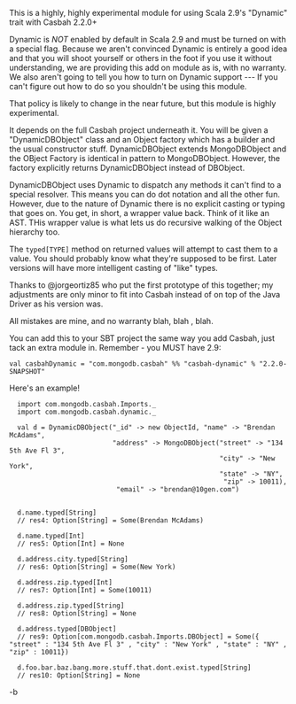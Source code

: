 This is a highly, highly experimental module for using Scala 2.9's "Dynamic" trait with Casbah 2.2.0+

Dynamic is *NOT* enabled by default in Scala 2.9 and must be turned on with a special flag.  Because we aren't convinced Dynamic is entirely a good idea and that you will shoot yourself or others in the foot if you use it without understanding, we are providing
this add on module as is, with no warranty.  We also aren't going to tell you how to turn on Dynamic support --- If you can't figure out how to do so you shouldn't be using this module.

That policy is likely to change in the near future, but this module is highly experimental.

It depends on the full Casbah project underneath it.  You will be given a "DynamicDBObject" class and an Object factory which has a builder and the usual constructor stuff.  DynamicDBObject extends MongoDBObject and the OBject Factory is identical in pattern to MongoDBObject.  However, the factory explicitly returns DynamicDBObject instead of DBObject.

DynamicDBObject uses Dynamic to dispatch any methods it can't find to a special resolver.  This means you can do dot notation and all the other fun.  However, due to the nature of Dynamic there is no explicit casting or typing that goes on.  You get, in short, a wrapper value back.  Think of it like an AST.  THis wrapper value is what lets us do recursive walking of the Object hierarchy too.

The `typed[TYPE]` method on returned values will attempt to cast them to a value.  You should probably know what they're supposed to be first.  Later versions will have more intelligent casting of "like" types.

Thanks to @jorgeortiz85 who put the first prototype of this together; my adjustments are only minor to fit into Casbah instead of on top of the Java Driver as his version was.

All mistakes are mine, and no warranty blah, blah , blah.

You can add this to your SBT project the same way you add Casbah, just tack an extra module in.  Remember - you MUST have 2.9:

    val casbahDynamic = "com.mongodb.casbah" %% "casbah-dynamic" % "2.2.0-SNAPSHOT"

Here's an example!

      import com.mongodb.casbah.Imports._
      import com.mongodb.casbah.dynamic._

      val d = DynamicDBObject("_id" -> new ObjectId, "name" -> "Brendan McAdams",
                              "address" -> MongoDBObject("street" -> "134 5th Ave Fl 3",
                                                         "city" -> "New York",
                                                         "state" -> "NY",
                                                          "zip" -> 10011),
                               "email" -> "brendan@10gen.com")


      d.name.typed[String]
      // res4: Option[String] = Some(Brendan McAdams)

      d.name.typed[Int]
      // res5: Option[Int] = None

      d.address.city.typed[String]
      // res6: Option[String] = Some(New York)

      d.address.zip.typed[Int]
      // res7: Option[Int] = Some(10011)

      d.address.zip.typed[String]
      // res8: Option[String] = None

      d.address.typed[DBObject]
      // res9: Option[com.mongodb.casbah.Imports.DBObject] = Some({ "street" : "134 5th Ave Fl 3" , "city" : "New York" , "state" : "NY" , "zip" : 10011})

      d.foo.bar.baz.bang.more.stuff.that.dont.exist.typed[String]
      // res10: Option[String] = None

-b
